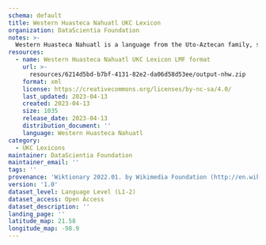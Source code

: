 ```yaml
---
schema: default
title: Western Huasteca Nahuatl UKC Lexicon
organization: DataScientia Foundation
notes: >-
  Western Huasteca Nahuatl is a language from the Uto-Aztecan family, spoken in North America. The UKC Lexicon of Western Huasteca Nahuatl is represented as a lexico-semantic network. It consists of words, word senses, synsets, as well as sense-level and synset-level relationships.
resources:
  - name: Western Huasteca Nahuatl UKC Lexicon LMF format
    url: >-
      resources/6214d5bd-b7bf-4131-82e2-da06d58d53ee/output-nhw.zip
    format: xml
    license: https://creativecommons.org/licenses/by-nc-sa/4.0/
    last_updated: 2023-04-13
    created: 2023-04-13
    size: 1035
    release_date: 2023-04-13
    distribution_document: ''
    language: Western Huasteca Nahuatl
category:
  - UKC Lexicons
maintainer: DataScientia Foundation
maintainer_email: ''
tags: ''
provenance: 'Wiktionary 2022.01. by Wikimedia Foundation (http://en.wiktionary.org); Princeton WordNet 2.1 by Princeton University (https://wordnet.princeton.edu)'
version: '1.0'
dataset_level: Language Level (L1-2)
dataset_access: Open Access
dataset_description: ''
landing_page: ''
latitude_map: 21.58
longitude_map: -98.9
---
```

